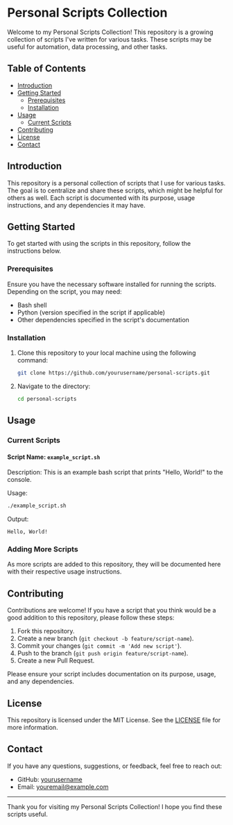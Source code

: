 # Personal Scripts Collection

Welcome to my Personal Scripts Collection! This repository is a growing collection of scripts I've written for various tasks. These scripts may be useful for automation, data processing, and other tasks.

## Table of Contents

- [Introduction](#introduction)
- [Getting Started](#getting-started)
  - [Prerequisites](#prerequisites)
  - [Installation](#installation)
- [Usage](#usage)
  - [Current Scripts](#current-scripts)
- [Contributing](#contributing)
- [License](#license)
- [Contact](#contact)

## Introduction

This repository is a personal collection of scripts that I use for various tasks. The goal is to centralize and share these scripts, which might be helpful for others as well. Each script is documented with its purpose, usage instructions, and any dependencies it may have.

## Getting Started

To get started with using the scripts in this repository, follow the instructions below.

### Prerequisites

Ensure you have the necessary software installed for running the scripts. Depending on the script, you may need:

- Bash shell
- Python (version specified in the script if applicable)
- Other dependencies specified in the script's documentation

### Installation

1. Clone this repository to your local machine using the following command:

   ```bash
   git clone https://github.com/yourusername/personal-scripts.git
   ```

2. Navigate to the directory:

   ```bash
   cd personal-scripts
   ```

## Usage

### Current Scripts

#### Script Name: `example_script.sh`

Description: This is an example bash script that prints "Hello, World!" to the console.

Usage:

```bash
./example_script.sh
```

Output:

```
Hello, World!
```

### Adding More Scripts

As more scripts are added to this repository, they will be documented here with their respective usage instructions.

## Contributing

Contributions are welcome! If you have a script that you think would be a good addition to this repository, please follow these steps:

1. Fork this repository.
2. Create a new branch (`git checkout -b feature/script-name`).
3. Commit your changes (`git commit -m 'Add new script'`).
4. Push to the branch (`git push origin feature/script-name`).
5. Create a new Pull Request.

Please ensure your script includes documentation on its purpose, usage, and any dependencies.

## License

This repository is licensed under the MIT License. See the [LICENSE](LICENSE) file for more information.

## Contact

If you have any questions, suggestions, or feedback, feel free to reach out:

- GitHub: [yourusername](https://github.com/yourusername)
- Email: youremail@example.com

---

Thank you for visiting my Personal Scripts Collection! I hope you find these scripts useful.